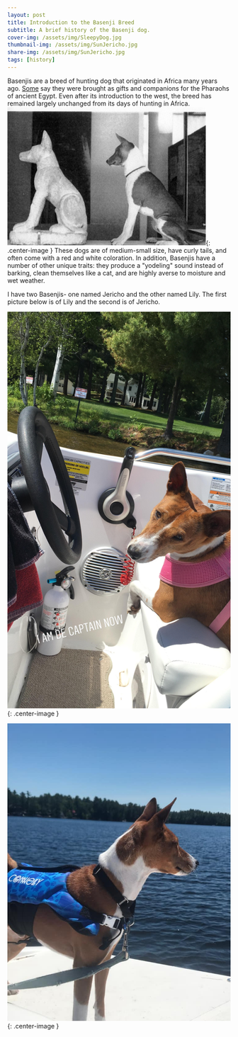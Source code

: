 ```yaml
---
layout: post
title: Introduction to the Basenji Breed
subtitle: A brief history of the Basenji dog.
cover-img: /assets/img/SleepyDog.jpg
thumbnail-img: /assets/img/SunJericho.jpg
share-img: /assets/img/SunJericho.jpg
tags: [history]
---
```


Basenjis are a breed of hunting dog that originated in Africa many years ago. [Some](https://www.akc.org/dog-breeds/basenji/) say they were brought as gifts and companions for the Pharaohs of ancient Egypt. Even after its introduction to the west, the breed has remained largely unchanged from its days of hunting in Africa. 
![Egyptian Basenji](https://raw.githubusercontent.com/LilyAndJericho/LilyAndJericho.github.io/master/assets/img/BasenjiEgypt.jpg){: .center-image }
These dogs are of medium-small size, have curly tails, and often come with a red and white coloration. In addition, Basenjis have a number of other unique traits: they produce a "yodeling" sound instead of barking, clean themselves like a cat, and are highly averse to moisture and wet weather. 


I have two Basenjis- one named Jericho and the other named Lily. The first picture below is of Lily and the second is of Jericho.  

![Lily](https://raw.githubusercontent.com/LilyAndJericho/LilyAndJericho.github.io/master/assets/img/Lily.jpg){: .center-image }

![Jericho](https://raw.githubusercontent.com/LilyAndJericho/LilyAndJericho.github.io/master/assets/img/BoatDog.jpg){: .center-image }
